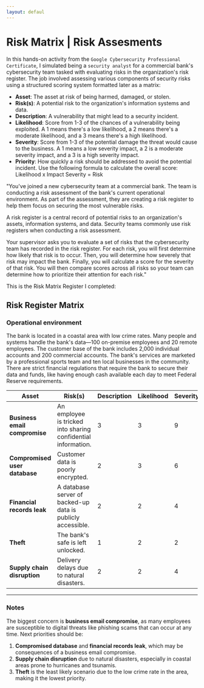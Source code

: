 ```yaml
---
layout: defaul
---
```


# Risk Matrix | Risk Assesments

In this hands-on activity from the `Google Cybersecurity Professional Certificate`, I simulated being a `security analyst` for a commercial bank's cybersecurity team tasked with evaluating risks in the organization's risk register. The job involved assessing various components of security risks using a structured scoring system formatted later as a matrix:

* **Asset**: The asset at risk of being harmed, damaged, or stolen. 
* **Risk(s)**: A potential risk to the organization's information systems and data. 
* **Description**: A vulnerability that might lead to a security incident. 
* **Likelihood**: Score from 1-3 of the chances of a vulnerability being exploited. A 1 means there's a low likelihood, a 2 means there's a moderate likelihood, and a 3 means there's a high likelihood. 
* **Severity**: Score from 1-3 of the potential damage the threat would cause to the business. A 1 means a low severity impact, a 2 is a moderate severity impact, and a 3 is a high severity impact. 
* **Priority**: How quickly a risk should be addressed to avoid the potential incident. Use the following formula to calculate the overall score: Likelihood x Impact Severity = Risk

"You've joined a new cybersecurity team at a commercial bank. The team is conducting a risk assessment of the bank's current operational environment. As part of the assessment, they are creating a risk register to help them focus on securing the most vulnerable risks.

A risk register is a central record of potential risks to an organization's assets, information systems, and data. Security teams commonly use risk registers when conducting a risk assessment.

Your supervisor asks you to evaluate a set of risks that the cybersecurity team has recorded in the risk register. For each risk, you will first determine how likely that risk is to occur. Then, you will determine how severely that risk may impact the bank. Finally, you will calculate a score for the severity of that risk. You will then compare scores across all risks so your team can determine how to prioritize their attention for each risk."

This is the Risk Matrix Register I completed:

## Risk Register Matrix

### Operational environment

The bank is located in a coastal area with low crime rates. Many people and systems handle the bank's data—100 on-premise employees and 20 remote employees. The customer base of the bank includes 2,000 individual accounts and 200 commercial accounts. The bank's services are marketed by a professional sports team and ten local businesses in the community. There are strict financial regulations that require the bank to secure their data and funds, like having enough cash available each day to meet Federal Reserve requirements. 

| **Asset**                    | **Risk(s)**                        | **Description**                                         | **Likelihood** | **Severity** | **Priority** | 
|------------------------------|------------------------------------|---------------------------------------------------------|----------------|--------------|--------------|
| **Business email compromise** | An employee is tricked into sharing confidential information. | 3              | 3          | 9            |           
| **Compromised user database** | Customer data is poorly encrypted.                          | 2              | 3          | 6            |           
| **Financial records leak**    | A database server of backed-up data is publicly accessible. | 2              | 2          | 4            |           
| **Theft**                     | The bank's safe is left unlocked.                           | 1              | 2          | 2            |           
| **Supply chain disruption**   | Delivery delays due to natural disasters.                  | 2              | 2          | 4            |   

---

### Notes

The biggest concern is **business email compromise**, as many employees are susceptible to digital threats like phishing scams that can occur at any time. Next priorities should be:

1. **Compromised database** and **financial records leak**, which may be consequences of a business email compromise.
2. **Supply chain disruption** due to natural disasters, especially in coastal areas prone to hurricanes and tsunamis.
3. **Theft** is the least likely scenario due to the low crime rate in the area, making it the lowest priority.

